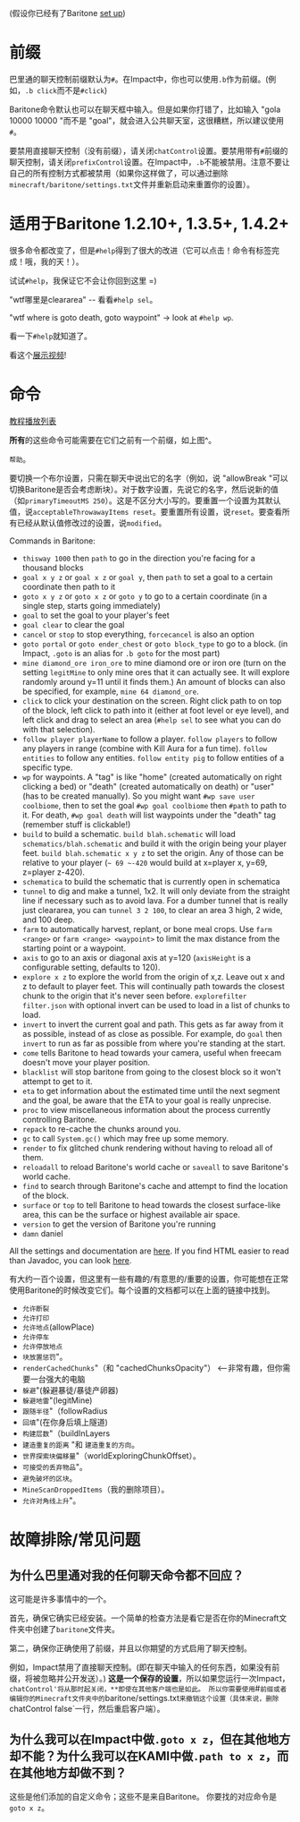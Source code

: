 (假设你已经有了Baritone [set up](SETUP.md))

# 前缀

巴里通的聊天控制前缀默认为`#`。在Impact中，你也可以使用`.b`作为前缀。(例如，`.b click`而不是`#click`)

Baritone命令默认也可以在聊天框中输入。但是如果你打错了，比如输入 "gola 10000 10000 "而不是 "goal"，就会进入公共聊天室，这很糟糕，所以建议使用`#`。

要禁用直接聊天控制（没有前缀），请关闭`chatControl`设置。要禁用带有`#`前缀的聊天控制，请关闭`prefixControl`设置。在Impact中，`.b`不能被禁用。注意不要让自己的所有控制方式都被禁用（如果你这样做了，可以通过删除`minecraft/baritone/settings.txt`文件并重新启动来重置你的设置）。

# 适用于Baritone 1.2.10+, 1.3.5+, 1.4.2+

很多命令都改变了，但是`#help`得到了很大的改进（它可以点击！命令有标签完成！哦，我的天！）。

试试`#help`，我保证它不会让你回到这里 =)

"wtf哪里是cleararea" -- 看看`#help sel`。

"wtf where is goto death, goto waypoint" -> look at `#help wp`. 

看一下`#help`就知道了。

看这个[展示视频](https://youtu.be/CZkLXWo4Fg4)!

# 命令

[教程播放列表](https://www.youtube.com/playlist?list=PLnwnJ1qsS7CoQl9Si-RTluuzCo_4Oulpa)

**所有**的这些命令可能需要在它们之前有一个前缀，如上图^。

`帮助`。

要切换一个布尔设置，只需在聊天中说出它的名字（例如，说 "allowBreak "可以切换Baritone是否会考虑断块）。对于数字设置，先说它的名字，然后说新的值（如`primaryTimeoutMS 250`）。这是不区分大小写的。要重置一个设置为其默认值，说`acceptableThrowawayItems reset`。要重置所有设置，说`reset`。要查看所有已经从默认值修改过的设置，说`modified`。

Commands in Baritone:
- `thisway 1000` then `path` to go in the direction you're facing for a thousand blocks
- `goal x y z` or `goal x z` or `goal y`, then `path` to set a goal to a certain coordinate then path to it
- `goto x y z` or `goto x z` or `goto y` to go to a certain coordinate (in a single step, starts going immediately)
- `goal` to set the goal to your player's feet
- `goal clear` to clear the goal
- `cancel` or `stop` to stop everything, `forcecancel` is also an option
- `goto portal` or `goto ender_chest` or `goto block_type` to go to a block. (in Impact, `.goto` is an alias for `.b goto` for the most part)
- `mine diamond_ore iron_ore` to mine diamond ore or iron ore (turn on the setting `legitMine` to only mine ores that it can actually see. It will explore randomly around y=11 until it finds them.) An amount of blocks can also be specified, for example, `mine 64 diamond_ore`.
- `click` to click your destination on the screen. Right click path to on top of the block, left click to path into it (either at foot level or eye level), and left click and drag to select an area (`#help sel` to see what you can do with that selection).
- `follow player playerName` to follow a player. `follow players` to follow any players in range (combine with Kill Aura for a fun time). `follow entities` to follow any entities. `follow entity pig` to follow entities of a specific type.
- `wp` for waypoints. A "tag" is like "home" (created automatically on right clicking a bed) or "death" (created automatically on death) or "user" (has to be created manually). So you might want `#wp save user coolbiome`, then to set the goal `#wp goal coolbiome` then `#path` to path to it. For death, `#wp goal death` will list waypoints under the "death" tag (remember stuff is clickable!)
- `build` to build a schematic. `build blah.schematic` will load `schematics/blah.schematic` and build it with the origin being your player feet. `build blah.schematic x y z` to set the origin. Any of those can be relative to your player (`~ 69 ~-420` would build at x=player x, y=69, z=player z-420).
- `schematica` to build the schematic that is currently open in schematica
- `tunnel` to dig and make a tunnel, 1x2. It will only deviate from the straight line if necessary such as to avoid lava. For a dumber tunnel that is really just cleararea, you can `tunnel 3 2 100`, to clear an area 3 high, 2 wide, and 100 deep.
- `farm` to automatically harvest, replant, or bone meal crops. Use `farm <range>` or `farm <range> <waypoint>` to limit the max distance from the starting point or a waypoint. 
- `axis` to go to an axis or diagonal axis at y=120 (`axisHeight` is a configurable setting, defaults to 120).
- `explore x z` to explore the world from the origin of x,z. Leave out x and z to default to player feet. This will continually path towards the closest chunk to the origin that it's never seen before. `explorefilter filter.json` with optional invert can be used to load in a list of chunks to load.
- `invert` to invert the current goal and path. This gets as far away from it as possible, instead of as close as possible. For example, do `goal` then `invert` to run as far as possible from where you're standing at the start.
- `come` tells Baritone to head towards your camera, useful when freecam doesn't move your player position.
- `blacklist` will stop baritone from going to the closest block so it won't attempt to get to it.
- `eta` to get information about the estimated time until the next segment and the goal, be aware that the ETA to your goal is really unprecise.
- `proc` to view miscellaneous information about the process currently controlling Baritone.
- `repack` to re-cache the chunks around you.
- `gc` to call `System.gc()` which may free up some memory.
- `render` to fix glitched chunk rendering without having to reload all of them.
- `reloadall` to reload Baritone's world cache or `saveall` to save Baritone's world cache.
- `find` to search through Baritone's cache and attempt to find the location of the block.
- `surface` or `top` to tell Baritone to head towards the closest surface-like area, this can be the surface or highest available air space.
- `version` to get the version of Baritone you're running
- `damn` daniel

All the settings and documentation are <a href="https://github.com/cabaletta/baritone/blob/master/src/api/java/baritone/api/Settings.java">here</a>. If you find HTML easier to read than Javadoc, you can look <a href="https://baritone.leijurv.com/baritone/api/Settings.html#field.detail">here</a>.

有大约一百个设置，但这里有一些有趣的/有意思的/重要的设置，你可能想在正常使用Baritone的时候改变它们。每个设置的文档都可以在上面的链接中找到。
- `允许断裂`
- `允许打印`
- `允许地点`(allowPlace)
- `允许停车`
- `允许停放地点`
- `块放置惩罚`"。
- `renderCachedChunks`"（和 "cachedChunksOpacity"） <--非常有趣，但你需要一台强大的电脑
- `躲避`"(躲避暴徒/暴徒产卵器)
- `躲避地雷`"(legitMine)
- `跟随半径`"（followRadius
- `回填`"(在你身后填上隧道)
- `构建层数`"（buildInLayers
- `建造重复的距离` "和 `建造重复的方向`。
- `世界探索块偏移量`"（worldExploringChunkOffset）。
- `可接受的丢弃物品`"。
- `避免破坏的区块`。
- `MineScanDroppedItems`（我的删除项目）。
- `允许对角线上升`"。

# 故障排除/常见问题

## 为什么巴里通对我的任何聊天命令都不回应？
这可能是许多事情中的一个。

首先，确保它确实已经安装。一个简单的检查方法是看它是否在你的Minecraft文件夹中创建了`baritone`文件夹。

第二，确保你正确使用了前缀，并且以你期望的方式启用了聊天控制。

例如，Impact禁用了直接聊天控制。(即在聊天中输入的任何东西，如果没有前缀，将被忽略并公开发送）。) **这是一个保存的设置**，所以如果您运行一次Impact，`chatControl'将从那时起关闭，**即使在其他客户端也是如此。
所以你需要使用`#`前缀或者编辑你的Minecraft文件夹中的`baritone/settings.txt`来撤销这个设置（具体来说，删除`chatControl false`一行，然后重启客户端）。


## 为什么我可以在Impact中做`.goto x z`，但在其他地方却不能？为什么我可以在KAMI中做`.path to x z`，而在其他地方却做不到？
这些是他们添加的自定义命令；这些不是来自Baritone。
你要找的对应命令是`goto x z`。
